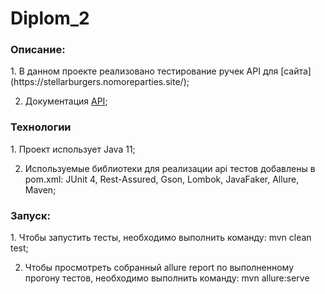 # Diplom_2
<h3>Описание:</h3>
1. В данном проекте реализовано тестирование ручек API для [сайта](https://stellarburgers.nomoreparties.site/);

2. Документация [API](https://code.s3.yandex.net/qa-automation-engineer/java/cheatsheets/paid-track/diplom/api-documentation.pdf);

<h3>Технологии</h3>
1. Проект использует Java 11;

2. Используемые библиотеки для реализации api тестов добавлены в pom.xml: JUnit 4, Rest-Assured, Gson, Lombok, JavaFaker, Allure, Maven;

<h3>Запуск:</h3>
1. Чтобы запустить тесты, необходимо выполнить команду: mvn clean test;

2. Чтобы просмотреть собранный allure report по выполненному прогону тестов, необходимо выполнить команду: mvn allure:serve
